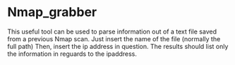 # Nmap_grabber
This useful tool can be used to parse information out of a text file saved from a previous Nmap scan. 
Just insert the name of the file (normally the full path)
Then, insert the ip address in question. 
The results should list only the information in reguards to the ipaddress. 
